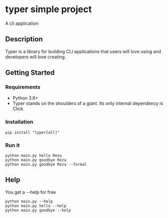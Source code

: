 # typer simple project

A cli application

## Description

Typer is a library for building CLI applications that users will love using and developers will love creating.

## Getting Started

### Requirements

* Python 3.6+
* Typer stands on the shoulders of a giant. Its only internal dependency is Click.

### Installation

```
pip install "typer[all]"
```

### Run it

```
python main.py hello Reza
python main.py goodbye Reza
python main.py goodbye Reza --formal
```

## Help

You get a --help for free
```
python main.py --help
python main.py hello --help
python main.py goodbye --help
```
